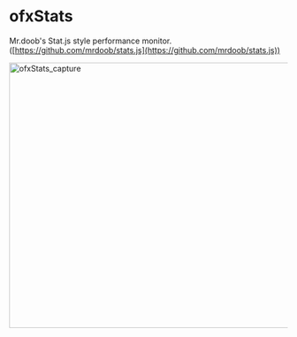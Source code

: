 ofxStats
==============

Mr.doob's Stat.js style performance monitor. ([https://github.com/mrdoob/stats.js](https://github.com/mrdoob/stats.js))

<a href="http://www.flickr.com/photos/tadokoro/9612007156/" title="ofxStats_capture by Atsushi Tadokoro, on Flickr"><img src="http://farm6.staticflickr.com/5525/9612007156_464493116a_o.png" width="640" height="480" alt="ofxStats_capture"></a>
